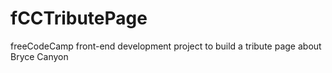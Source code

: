 # fCCTributePage
freeCodeCamp front-end development project to build a tribute page about Bryce Canyon
